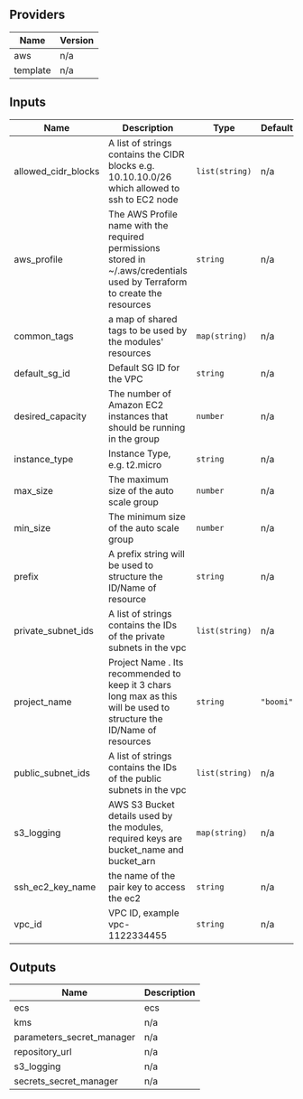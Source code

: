 ## Providers

| Name | Version |
|------|---------|
| aws | n/a |
| template | n/a |

## Inputs

| Name | Description | Type | Default | Required |
|------|-------------|------|---------|:--------:|
| allowed\_cidr\_blocks | A list of strings contains the CIDR blocks e.g. 10.10.10.0/26 which allowed to ssh to EC2 node | `list(string)` | n/a | yes |
| aws\_profile | The AWS Profile name with the required permissions stored in ~/.aws/credentials used by Terraform to create the resources | `string` | n/a | yes |
| common\_tags | a map of shared tags to be used by the modules' resources | `map(string)` | n/a | yes |
| default\_sg\_id | Default SG ID for the VPC | `string` | n/a | yes |
| desired\_capacity | The number of Amazon EC2 instances that should be running in the group | `number` | n/a | yes |
| instance\_type | Instance Type, e.g. t2.micro | `string` | n/a | yes |
| max\_size | The maximum size of the auto scale group | `number` | n/a | yes |
| min\_size | The minimum size of the auto scale group | `number` | n/a | yes |
| prefix | A prefix string will be used to structure the ID/Name of resource | `string` | n/a | yes |
| private\_subnet\_ids | A list of strings contains the IDs of the private subnets in the vpc | `list(string)` | n/a | yes |
| project\_name | Project Name . Its recommended to keep it 3 chars long max as this will be used to structure the ID/Name of resources | `string` | `"boomi"` | no |
| public\_subnet\_ids | A list of strings contains the IDs of the public subnets in the vpc | `list(string)` | n/a | yes |
| s3\_logging | AWS S3 Bucket details used by the modules, required keys are bucket\_name and bucket\_arn | `map(string)` | n/a | yes |
| ssh\_ec2\_key\_name | the name of the pair key to access the ec2 | `string` | n/a | yes |
| vpc\_id | VPC ID, example vpc-1122334455 | `string` | n/a | yes |

## Outputs

| Name | Description |
|------|-------------|
| ecs | ecs |
| kms | n/a |
| parameters\_secret\_manager | n/a |
| repository\_url | n/a |
| s3\_logging | n/a |
| secrets\_secret\_manager | n/a |

